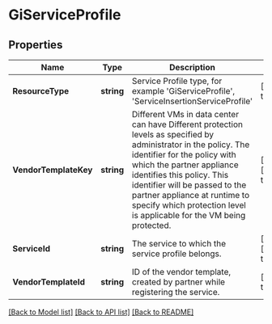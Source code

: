 # GiServiceProfile

## Properties
Name | Type | Description | Notes
------------ | ------------- | ------------- | -------------
**ResourceType** | **string** | Service Profile type, for example &#x27;GiServiceProfile&#x27;, &#x27;ServiceInsertionServiceProfile&#x27; | [default to null]
**VendorTemplateKey** | **string** | Different VMs in data center can have Different protection levels as specified by administrator in the policy. The identifier for the policy with which the partner appliance identifies this policy. This identifier will be passed to the partner appliance at runtime to specify which protection level is applicable for the VM being protected. | [optional] [default to null]
**ServiceId** | **string** | The service to which the service profile belongs. | [optional] [default to null]
**VendorTemplateId** | **string** | ID of the vendor template, created by partner while registering the service. | [default to null]

[[Back to Model list]](../README.md#documentation-for-models) [[Back to API list]](../README.md#documentation-for-api-endpoints) [[Back to README]](../README.md)

